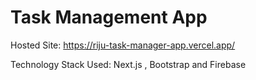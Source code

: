 # Task Management App

Hosted Site: https://riju-task-manager-app.vercel.app/

Technology Stack Used: Next.js , Bootstrap and Firebase




